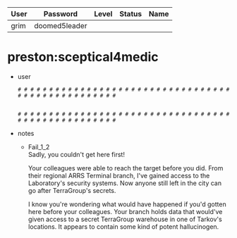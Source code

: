 | User         | Password                          | Level    | Status     | Name          |  
|--------------|-----------------------------------|----------|------------|---------------|  
| grim         | doomed5leader                     |          |            |               | 

# preston:sceptical4medic
* user  
    ```
    # # # # # # # # # # # # # # # # # # # # # # # # # # # # # # # # # # # # # # # # # # # # # # # # # #


    # # # # # # # # # # # # # # # # # # # # # # # # # # # # # # # # # # # # # # # # # # # # # # # # # #
    ```
* notes
  * Fail_1_2<br>
    Sadly, you couldn't get here first!

    Your colleagues were able to reach the target before you did.
    From their regional ARRS Terminal branch, I've gained access to the Laboratory's security systems.
    Now anyone still left in the city can go after TerraGroup's secrets.

    I know you're wondering what would have happened
    if you'd gotten here before your colleagues.
    Your branch holds data that would've given access
    to a secret TerraGroup warehouse in one of Tarkov's locations.
    It appears to contain some kind of potent hallucinogen.
